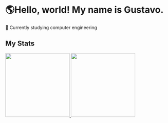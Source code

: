 <h1>🌎Hello, world! My name is Gustavo.</h1>

📖 Currently studying computer engineering

<h2>My Stats</h2>
<div>
  <a href= "https://beacons.ai/Gustalex">
  <img height="200em" src="https://github-readme-stats.vercel.app/api?username=Gustalex&show_icons=true&theme=highcontrast"/>
  <img height="200em" src="https://github-readme-stats.vercel.app/api/top-langs/?username=Gustalex&theme=highcontrast"/>
</div>
